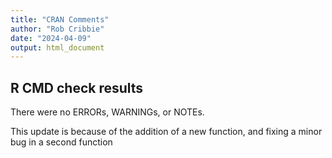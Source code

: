 ```yaml
---
title: "CRAN Comments"
author: "Rob Cribbie"
date: "2024-04-09"
output: html_document
---
```


## R CMD check results

There were no ERRORs, WARNINGs, or NOTEs. 

This update is because of the addition of a new function, and fixing a minor
bug in a second function

